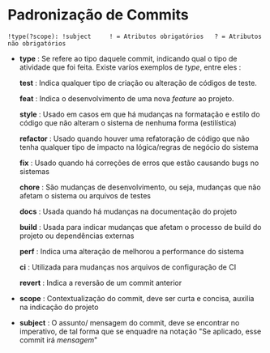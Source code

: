 # Padronização de Commits 
```
!type(?scope): !subject     ! = Atributos obrigatórios   ? = Atributos não obrigatórios
```
* **type** : Se refere ao tipo daquele commit, indicando qual o tipo de atividade que foi feita. Existe varíos exemplos de *type*, entre eles :
  
    **test** : Indica qualquer tipo de criação ou alteração de códigos de teste.
      
    **feat** : Indica o desenvolvimento de uma nova *feature* ao projeto.
    
    **style** : Usado em casos em que há mudanças na formatação e estilo do código que não alteram o sistema de nenhuma forma (estilística)
    
    **refactor** : Usado quando houver uma refatoração de código que não tenha qualquer tipo de impacto na lógica/regras de negócio do sistema
    
    **fix** : Usado quando há correções de erros que estão causando bugs no sistemas
    
    **chore** : São mudanças de desenvolvimento, ou seja, mudanças que não afetam o sistema ou arquivos de testes
    
    **docs** : Usada quando há mudanças na documentação do projeto
    
    **build** : Usada para indicar mudanças que afetam o processo de build do projeto ou dependências externas
    
    **perf** : Indica uma alteração de melhorou a performance do sistema
    
    **ci** : Utilizada para mudanças nos arquivos de configuração de CI
    
    **revert** : Indica a reversão de um commit anterior


* **scope** : Contextualização do commit, deve ser curta e concisa, auxilia na indicação do projeto

* **subject** : O assunto/ mensagem do commit, deve se encontrar no imperativo, de tal forma que se enquadre na notação "Se aplicado, esse commit irá *mensagem*" 
